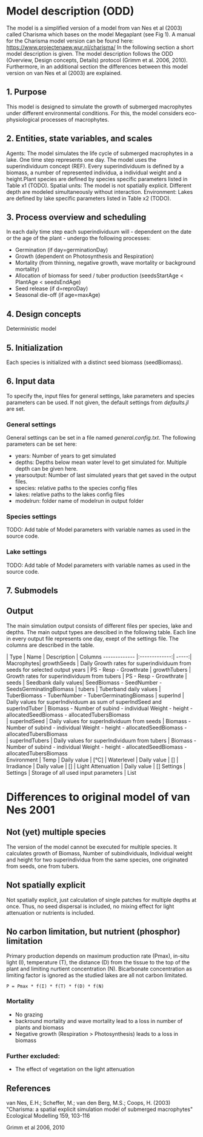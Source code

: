 # Model description (ODD)

The model is a simplified version of a model from van Nes et al (2003) called Charisma which bases on the model Megaplant (see Fig 1). A manual for the Charisma model version can be found here: https://www.projectenaew.wur.nl/charisma/
In the following section a short model description is given. The model description follows the ODD (Overview, Design concepts, Details) protocol (Grimm et al. 2006, 2010). Furthermore, in an additional section the differences between this model version on van Nes et al (2003) are explained.


## 1. Purpose
This model is designed to simulate the growth of submerged macrophytes under different environmental conditions. For this, the model considers eco-physiological processes of macrophytes.


## 2. Entities, state variables, and scales
Agents: The model simulates the life cycle of submerged macrophytes in a lake. One time step represents one day. The model uses the superindividuum concept (REF). Every superindividuum is defined by a biomass, a number of represented individua, a individual weight and a height.Plant species are defined by species specific parameters listed in Table x1 (TODO). 
Spatial units: The model is not spatially explicit. Different depth are modeled simultaneously without interaction.
Environment: Lakes are defined by lake specific parameters listed in Table x2 (TODO).  

## 3. Process overview and scheduling
In each daily time step each superindividuum will - dependent on the date or the age of the plant - undergo the following processes:
- Germination (if day=germinationDay)
- Growth (dependent on Photosynthesis and Respiration)
- Mortality (from thinning, negative growth, wave mortality or background mortality)
- Allocation of biomass for seed / tuber production (seedsStartAge < PlantAge < seedsEndAge)
- Seed release (if d=reproDay)
- Seasonal die-off (if age=maxAge)



## 4. Design concepts
Deterministic model

## 5. Initialization
Each species is initialized with a distinct seed biomass (seedBiomass).


## 6. Input data
To specify the, input files for general settings, lake parameters and species parameters can be used. If not given, the default settings from *defaults.jl* are set.

### General settings
General settings can be set in a file named *general.config.txt*. The following parameters can be set here:
- years: Number of years to get simulated
- depths: Depths below mean water level to get simulated for. Multiple depth can be given here.
- yearsoutput: Number of last simulated years that get saved in the output files.
- species: relative paths to the species config files  
- lakes: relative paths to the lakes config files
- modelrun: folder name of modelrun in output folder

### Species settings
TODO: Add table of Model parameters with variable names as used in the source code.

### Lake settings
TODO: Add table of Model parameters with variable names as used in the source code.


## 7. Submodels



## Output

The main simulation output consists of different files per species, lake and depths. The main output types are descibed in the following table. Each line in every output file represents one day, exept of the settings file. The columns are described in the table.


| Type        | Name           | Description  | Columns
------------- |:-------------:| -----:|
Macrophytes| growthSeeds | Daily Growth rates for superindividuum from seeds for selected output years | PS - Resp - Growthrate
| growthTubers | Growth rates for superindividuum from tubers | PS - Resp - Growthrate
| seeds | Seedbank daily values| SeedBiomass - SeedNumber - SeedsGerminatingBiomass
| tubers | Tuberband daily values | TuberBiomass - TuberNumber - TuberGerminatingBiomass
| superInd | Daily values for superIndividuum as sum of superIndSeed and superIndTuber | Biomass - Number of subind - individual Weight - height - allocatedSeedBiomass - allocatedTubersBiomass  
| superIndSeed | Daily values for superIndividuum from seeds | Biomass - Number of subind - individual Weight - height - allocatedSeedBiomass - allocatedTubersBiomass  
| superIndTubers | Daily values for superIndividuum from tubers | Biomass - Number of subind - individual Weight - height - allocatedSeedBiomass - allocatedTubersBiomass  
Environment | Temp | Daily value | [°C]
| Waterlevel | Daily value | []
| Irradiance | Daily value | []
| Light Attenuation | Daily value | []
Settings | Settings | Storage of all used input parameters | List


# Differences to original model of van Nes 2001

## Not (yet) multiple species
The version of the model cannot be executed for multiple species. It calculates growth of Biomass, Number of subindividuals, Individual weight and height for two superindividua from the same species, one originated from seeds, one from tubers.


## Not spatially explicit
Not spatially explicit, just calculation of single patches for multiple depths at once. Thus, no seed dispersal is included, no mixing effect for light attenuation or nutrients is included.

## No carbon limitation, but nutrient (phosphor) limitation
Primary production depends on maximum production rate (Pmax), in-situ light (I), temperature (T), the distance (D) from the tissue to the top of the plant and limiting nurtient concentration (N).
Bicarbonate concentration as limiting factor is ignored as the studied lakes are all not carbon limitated.

`P = Pmax * f(I) * f(T) * f(D) * f(N)`

### Mortality
- No grazing
- backround mortality and wave mortality lead to a loss in number of plants and biomass
- Negative growth (Respiration > Photosynthesis) leads to a loss in biomass

### Further excluded:
- The effect of vegetation on the light attenuation


## References
van Nes, E.H.; Scheffer, M.; van den Berg, M.S.; Coops, H. (2003) "Charisma: a spatial explicit simulation model of submerged macrophytes" Ecological Modelling 159, 103-116

Grimm et al 2006, 2010
